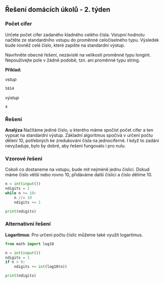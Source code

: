 ## Řešení domácích úkolů - 2. týden

### Počet cifer

Určete počet cifer zadaného kladného celého čísla. Vstupní hodnotu načtěte ze standardního vstupu do proměnné celočíselného typu. Výsledek bude rovněž celé číslo, které zapište na standardní výstup.

Navrhněte obecné řešení, nezávislé na velikosti proměnné typu  longint. Nepoužívejte pole v žádné podobě, tzn. ani proměnné typu  string.

**Příklad:**

*vstup*

```
5814
```

*výstup*

```
4
```

### Řešení

**Analýza** Načítáme jediné číslo, u kterého máme spočíst počet cifer a ten vypsat na standardní výstup. Základní algoritmus spočívá v určení počtu dělení 10, potřebných ke zredukování čísla na jednociferné. I když to zadání nevyžaduje, bylo by dobré, aby řešení fungovalo i pro nulu.

### Vzorové řešení

Cokoli co dostaneme na vstupu, bude mít nejméně jednu číslici. Dokud máme číslo větší nebo rovno 10, přidáváme další číslici a číslo dělíme 10. 

```python
n = int(input())
ndigits = 1
while n >= 10:
    n //= 10
    ndigits += 1

print(ndigits)
```

 ### Alternativní řešení

**Logaritmus**: Pro určení počtu číslic můžeme také využít logaritmus.

```python
from math import log10

n = int(input())
ndigits = 1
if n > 0:
    ndigits += int(log10(n))

print(ndigits)
```




